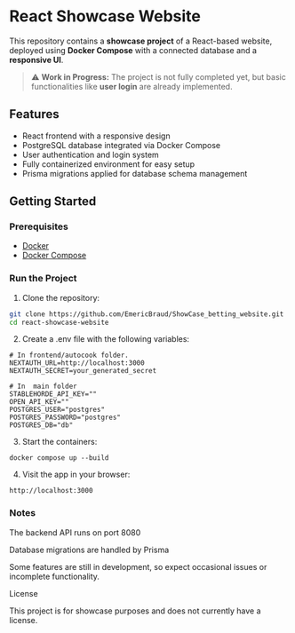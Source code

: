 # React Showcase Website

This repository contains a **showcase project** of a React-based website, deployed using **Docker Compose** with a connected database and a **responsive UI**. 

> ⚠️ **Work in Progress:** The project is not fully completed yet, but basic functionalities like **user login** are already implemented.

## Features

- React frontend with a responsive design
- PostgreSQL database integrated via Docker Compose
- User authentication and login system
- Fully containerized environment for easy setup
- Prisma migrations applied for database schema management

## Getting Started

### Prerequisites

- [Docker](https://www.docker.com/)
- [Docker Compose](https://docs.docker.com/compose/)

### Run the Project

1. Clone the repository:

```bash
git clone https://github.com/EmericBraud/ShowCase_betting_website.git
cd react-showcase-website
```

2. Create a .env file with the following variables:
```
# In frontend/autocook folder.
NEXTAUTH_URL=http://localhost:3000
NEXTAUTH_SECRET=your_generated_secret

# In  main folder
STABLEHORDE_API_KEY=""
OPEN_API_KEY=""
POSTGRES_USER="postgres"
POSTGRES_PASSWORD="postgres"
POSTGRES_DB="db"
```

3. Start the containers:

```
docker compose up --build
```

4. Visit the app in your browser:
```
http://localhost:3000
```
### Notes

The backend API runs on port 8080

Database migrations are handled by Prisma

Some features are still in development, so expect occasional issues or incomplete functionality.

License

This project is for showcase purposes and does not currently have a license.
